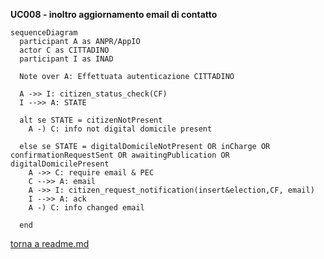 **UC008 - inoltro aggiornamento email di contatto**

```mermaid
sequenceDiagram
  participant A as ANPR/AppIO
  actor C as CITTADINO
  participant I as INAD

  Note over A: Effettuata autenticazione CITTADINO

  A ->> I: citizen_status_check(CF)
  I -->> A: STATE

  alt se STATE = citizenNotPresent 
    A -) C: info not digital domicile present

  else se STATE = digitalDomicileNotPresent OR inCharge OR confirmationRequestSent OR awaitingPublication OR digitalDomicilePresent    
    A ->> C: require email & PEC
    C -->> A: email 
    A ->> I: citizen_request_notification(insert&election,CF, email)
    I -->> A: ack
    A -) C: info changed email

  end

  ```

  [torna a readme.md](../readme.md)